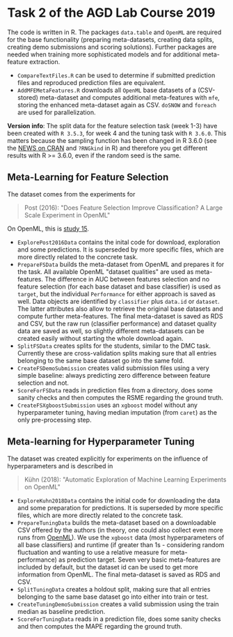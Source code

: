 # Task 2 of the AGD Lab Course 2019

The code is written in R.
The packages `data.table` and `OpenML` are required for the base functionality (preparing meta-datasets, creating data splits, creating demo submissions and scoring solutions).
Further packages are needed when training more sophisticated models and for additional meta-feature extraction.

- `CompareTextFiles.R` can be used to determine if submitted prediction files and reproduced prediction files are equivalent.
- `AddMFEMetaFeatures.R` downloads all `OpenML` base datasets of a (CSV-stored) meta-dataset and computes additional meta-features with `mfe`, storing the enhanced meta-dataset again as CSV. `doSNOW` and `foreach` are used for parallelization.

**Version info**: The split data for the feature selection task (week 1-3) have been created with `R 3.5.3`, for week 4 and the tuning task with `R 3.6.0`.
This matters because the sampling function has been changed in R 3.6.0 (see the [NEWS on CRAN](https://cran.r-project.org/doc/manuals/r-release/NEWS.html) and `?RNGkind` in R) and therefore you get different results with R >= 3.6.0, even if the random seed is the same.

## Meta-Learning for Feature Selection

The dataset comes from the experiments for

> Post (2016): "Does Feature Selection Improve Classification? A Large Scale Experiment in OpenML"

On OpenML, this is [study 15](https://www.openml.org/s/15).

- `ExplorePost2016Data` contains the inital code for download, exploration and some predictions. It is superseded by more specific files, which are more directly related to the concrete task.
- `PrepareFSData` builds the meta-dataset from OpenML and prepares it for the task. All available OpenML "dataset qualities" are used as meta-features. The difference in AUC between features selection and no feature selection (for each base dataset and base classifier) is used as `target`, but the individual `Performance` for either approach is saved as well. Data objects are identified by `classifier` plus `data.id` or `dataset`. The latter attributes also allow to retrieve the original base datasets and compute further meta-features. The final meta-dataset is saved as RDS and CSV, but the raw run (classifier performance) and dataset quality data are saved as well, so slightly different meta-datasets can be created easily without starting the whole download again.
- `SplitFSData` creates splits for the students, similar to the DMC task. Currently these are cross-validation splits making sure that all entries belonging to the same base dataset go into the same fold.
- `CreateFSDemoSubmission` creates valid submission files using a very simple baseline: always predicting zero difference between feature selection and not.
- `ScoreForFSData` reads in prediction files from a directory, does some sanity checks and then computes the RSME regarding the ground truth.
- `CreateFSXgboostSubmission` uses an `xgboost` model without any hyperparameter tuning, having median imputation (from `caret`) as the only pre-processing step.

## Meta-learning for Hyperparameter Tuning

The dataset was created explicitly for experiments on the influence of hyperparameters and is described in

> Kühn (2018): "Automatic Exploration of Machine Learning Experiments on OpenML"

- `ExploreKuhn2018Data` contains the initial code for downloading the data and some preparation for predictions. It is superseded by more specific files, which are more directly related to the concrete task.
- `PrepareTuningData` builds the meta-dataset based on a downloadable CSV offered by the authors (in theory, one could also collect even more runs from [OpenML](https://www.openml.org/u/2702)). We use the `xgboost` data (most hyperparameters of all base classifiers) and runtime (if greater than 1s - considering random fluctuation and wanting to use a relative measure for meta-performance) as prediction target. Seven very basic meta-features are included by default, but the dataset id can be used to get more information from OpenML. The final meta-dataset is saved as RDS and CSV.
- `SplitTuningData` creates a holdout split, making sure that all entries belonging to the same base dataset go into either into train or test.
- `CreateTuningDemoSubmission` creates a valid submission using the train median as baseline prediction.
- `ScoreForTuningData` reads in a prediction file, does some sanity checks and then computes the MAPE regarding the ground truth.
